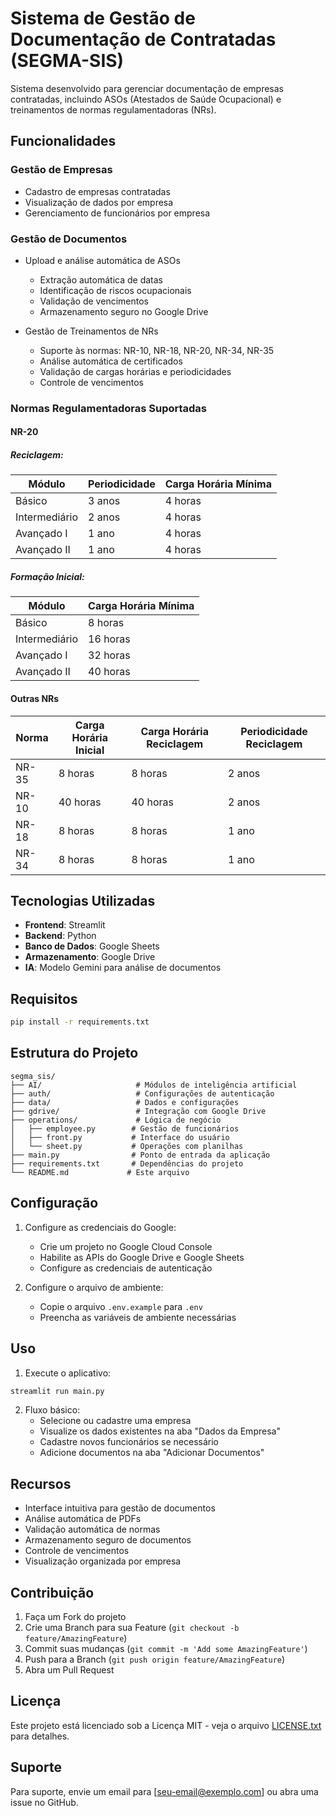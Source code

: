 # Sistema de Gestão de Documentação de Contratadas (SEGMA-SIS)

Sistema desenvolvido para gerenciar documentação de empresas contratadas, incluindo ASOs (Atestados de Saúde Ocupacional) e treinamentos de normas regulamentadoras (NRs).

## Funcionalidades

### Gestão de Empresas
- Cadastro de empresas contratadas
- Visualização de dados por empresa
- Gerenciamento de funcionários por empresa

### Gestão de Documentos
- Upload e análise automática de ASOs
  - Extração automática de datas
  - Identificação de riscos ocupacionais
  - Validação de vencimentos
  - Armazenamento seguro no Google Drive

- Gestão de Treinamentos de NRs
  - Suporte às normas: NR-10, NR-18, NR-20, NR-34, NR-35
  - Análise automática de certificados
  - Validação de cargas horárias e periodicidades
  - Controle de vencimentos

### Normas Regulamentadoras Suportadas

#### NR-20
##### Reciclagem:
| Módulo | Periodicidade | Carga Horária Mínima |
|--------|---------------|---------------------|
| Básico | 3 anos | 4 horas |
| Intermediário | 2 anos | 4 horas |
| Avançado I | 1 ano | 4 horas |
| Avançado II | 1 ano | 4 horas |

##### Formação Inicial:
| Módulo | Carga Horária Mínima |
|--------|---------------------|
| Básico | 8 horas |
| Intermediário | 16 horas |
| Avançado I | 32 horas |
| Avançado II | 40 horas |

#### Outras NRs
| Norma | Carga Horária Inicial | Carga Horária Reciclagem | Periodicidade Reciclagem |
|-------|----------------------|------------------------|----------------------|
| NR-35 | 8 horas | 8 horas | 2 anos |
| NR-10 | 40 horas | 40 horas | 2 anos |
| NR-18 | 8 horas | 8 horas | 1 ano |
| NR-34 | 8 horas | 8 horas | 1 ano |

## Tecnologias Utilizadas

- **Frontend**: Streamlit
- **Backend**: Python
- **Banco de Dados**: Google Sheets
- **Armazenamento**: Google Drive
- **IA**: Modelo Gemini para análise de documentos

## Requisitos

```bash
pip install -r requirements.txt
```

## Estrutura do Projeto

```
segma_sis/
├── AI/                     # Módulos de inteligência artificial
├── auth/                   # Configurações de autenticação
├── data/                   # Dados e configurações
├── gdrive/                 # Integração com Google Drive
├── operations/             # Lógica de negócio
│   ├── employee.py        # Gestão de funcionários
│   ├── front.py           # Interface do usuário
│   └── sheet.py           # Operações com planilhas
├── main.py                # Ponto de entrada da aplicação
├── requirements.txt       # Dependências do projeto
└── README.md             # Este arquivo
```

## Configuração

1. Configure as credenciais do Google:
   - Crie um projeto no Google Cloud Console
   - Habilite as APIs do Google Drive e Google Sheets
   - Configure as credenciais de autenticação

2. Configure o arquivo de ambiente:
   - Copie o arquivo `.env.example` para `.env`
   - Preencha as variáveis de ambiente necessárias

## Uso

1. Execute o aplicativo:
```bash
streamlit run main.py
```

2. Fluxo básico:
   - Selecione ou cadastre uma empresa
   - Visualize os dados existentes na aba "Dados da Empresa"
   - Cadastre novos funcionários se necessário
   - Adicione documentos na aba "Adicionar Documentos"

## Recursos

- Interface intuitiva para gestão de documentos
- Análise automática de PDFs
- Validação automática de normas
- Armazenamento seguro de documentos
- Controle de vencimentos
- Visualização organizada por empresa

## Contribuição

1. Faça um Fork do projeto
2. Crie uma Branch para sua Feature (`git checkout -b feature/AmazingFeature`)
3. Commit suas mudanças (`git commit -m 'Add some AmazingFeature'`)
4. Push para a Branch (`git push origin feature/AmazingFeature`)
5. Abra um Pull Request

## Licença

Este projeto está licenciado sob a Licença MIT - veja o arquivo [LICENSE.txt](LICENSE.txt) para detalhes.

## Suporte

Para suporte, envie um email para [seu-email@exemplo.com] ou abra uma issue no GitHub. 